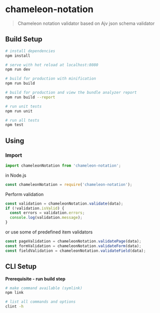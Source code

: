 # chameleon-notation

> Chameleon notation validator based on Ajv json schema validator

## Build Setup

``` bash
# install dependencies
npm install

# serve with hot reload at localhost:8080
npm run dev

# build for production with minification
npm run build

# build for production and view the bundle analyzer report
npm run build --report

# run unit tests
npm run unit

# run all tests
npm test
```

## Using

### Import

```javascript
import chameleonNotation from 'chameleon-notation';
```

in Node.js

```javascript
const chameleonNotation = require('chameleon-notation');
```

Perform validation

```javascript
const validation = chameleonNotation.validate(data);
if (!validation.isValid) {
  const errors = validation.errors;
  console.log(validation.message);
}
```

or use some of predefined item validators

```javascript
const pageValidation = chameleonNotation.validatePage(data);
const formValidation = chameleonNotation.validateForm(data);
const fieldValidation = chameleonNotation.validateField(data);
```

## CLI Setup
**Prerequisite - run build step**

``` bash
# make command available (symlink)
npm link

# list all commands and options
clint -h
```
